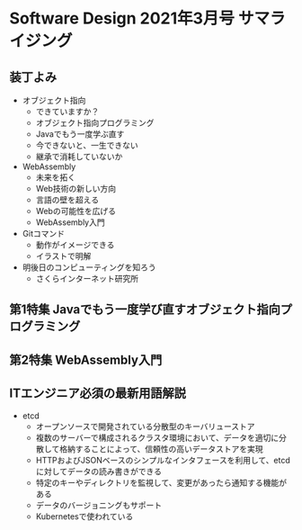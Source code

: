 # Software Design 2021年3月号 サマライジング

## 装丁よみ

- オブジェクト指向
  - できていますか？
  - オブジェクト指向プログラミング
  - Javaでもう一度学ぶ直す
  - 今できないと、一生できない
  - 継承で消耗していないか
- WebAssembly
  - 未来を拓く
  - Web技術の新しい方向
  - 言語の壁を超える
  - Webの可能性を広げる
  - WebAssembly入門
- Gitコマンド
  - 動作がイメージできる
  - イラストで明解
- 明後日のコンピューティングを知ろう
  - さくらインターネット研究所

## 第1特集 Javaでもう一度学び直すオブジェクト指向プログラミング

## 第2特集 WebAssembly入門

## ITエンジニア必須の最新用語解説

- etcd
  - オープンソースで開発されている分散型のキーバリューストア
  - 複数のサーバーで構成されるクラスタ環境において、データを適切に分散して格納することによって、信頼性の高いデータストアを実現
  - HTTPおよびJSONベースのシンプルなインタフェースを利用して、etcdに対してデータの読み書きができる
  - 特定のキーやディレクトリを監視して、変更があったら通知する機能がある
  - データのバージョニングもサポート
  - Kubernetesで使われている
